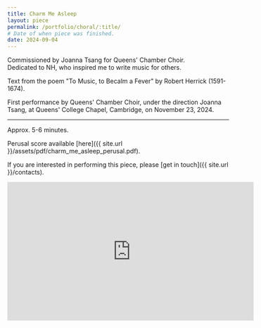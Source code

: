 ```yaml
---
title: Charm Me Asleep
layout: piece
permalink: /portfolio/choral/:title/
# Date of when piece was finished.
date: 2024-09-04
---
```


Commissioned by Joanna Tsang for Queens' Chamber Choir. \
Dedicated to NH, who inspired me to write music for others.

Text from the poem "To Music, to Becalm a Fever" by Robert Herrick (1591-1674).

First performance by Queens' Chamber Choir, under the direction Joanna Tsang, at Queens' College Chapel, Cambridge, on November 23, 2024.

---

Approx. 5-6 minutes.

Perusal score available [here]({{ site.url }}/assets/pdf/charm_me_asleep_perusal.pdf).

If you are interested in performing this piece, please [get in touch]({{ site.url }}/contacts).

<iframe width="560" height="315" src="https://www.youtube.com/embed/MczEQkba7Ug" frameborder="0" allow="autoplay; encrypted-media" allowfullscreen></iframe>